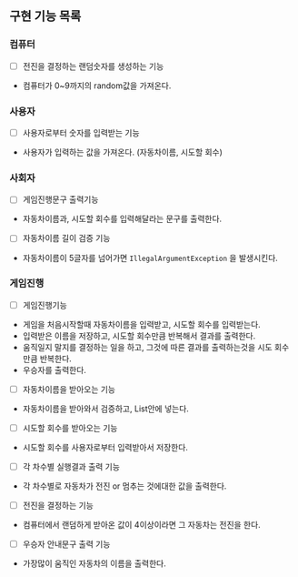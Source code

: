 ## 구현 기능 목록

### 컴퓨터

- [ ]  전진을 결정하는 랜덤숫자를 생성하는 기능
- 컴퓨터가 0~9까지의 random값을 가져온다.

### 사용자

- [ ]  사용자로부터 숫자를 입력받는 기능
- 사용자가 입력하는 값을 가져온다. (자동차이름, 시도할 회수)

### 사회자

- [ ]  게임진행문구 출력기능
- 자동차이름과, 시도할 회수를 입력해달라는 문구를 출력한다.
- [ ]  자동차이름 길이 검증 기능
- 자동차이름이 5글자를 넘어가면 `IllegalArgumentException` 을 발생시킨다.

### 게임진행

- [ ]  게임진행기능
- 게임을 처음시작할때 자동차이름을 입력받고, 시도할 회수를 입력받는다.
- 입력받은 이름을 저장하고, 시도할 회수만큼 반복해서 결과를 출력한다.
- 움직일지 말지를 결정하는 일을 하고, 그것에 따른 결과를 출력하는것을 시도 회수만큼 반복한다.
- 우승자를 출력한다.
- [ ]  자동차이름을 받아오는 기능
- 자동차이름을 받아와서 검증하고, List안에 넣는다.
- [ ]  시도할 회수를 받아오는 기능
- 시도할 회수를 사용자로부터 입력받아서 저장한다.
- [ ]  각 차수별 실행결과 출력 기능
- 각 차수별로 자동차가 전진 or 멈추는 것에대한 값을 출력한다.
- [ ]  전진을 결정하는 기능
- 컴퓨터에서 랜덤하게 받아온 값이 4이상이라면 그 자동차는 전진을 한다.
- [ ]  우승자 안내문구 출력 기능
- 가장많이 움직인 자동차의 이름을 출력한다.
